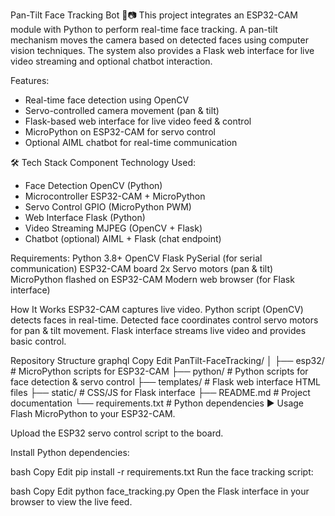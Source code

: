 Pan-Tilt Face Tracking Bot 🤖📷
This project integrates an ESP32-CAM module with Python to perform real-time face tracking. A pan-tilt mechanism moves the camera based on detected faces using computer vision techniques. The system also provides a Flask web interface for live video streaming and optional chatbot interaction.

 Features:
* Real-time face detection using OpenCV
* Servo-controlled camera movement (pan & tilt)
* Flask-based web interface for live video feed & control
* MicroPython on ESP32-CAM for servo control
* Optional AIML chatbot for real-time communication

🛠 Tech Stack
Component	Technology Used:
* Face Detection	OpenCV (Python)
* Microcontroller	ESP32-CAM + MicroPython
* Servo Control	GPIO (MicroPython PWM)
* Web Interface	Flask (Python)
* Video Streaming	MJPEG (OpenCV + Flask)
* Chatbot (optional)	AIML + Flask (chat endpoint)

 
Requirements:
Python 3.8+
OpenCV
Flask
PySerial (for serial communication)
ESP32-CAM board
2x Servo motors (pan & tilt)
MicroPython flashed on ESP32-CAM
Modern web browser (for Flask interface)

How It Works
ESP32-CAM captures live video.
Python script (OpenCV) detects faces in real-time.
Detected face coordinates control servo motors for pan & tilt movement.
Flask interface streams live video and provides basic control.

 Repository Structure
graphql
Copy
Edit
PanTilt-FaceTracking/
│
├── esp32/           # MicroPython scripts for ESP32-CAM
├── python/          # Python scripts for face detection & servo control
├── templates/       # Flask web interface HTML files
├── static/          # CSS/JS for Flask interface
├── README.md        # Project documentation
└── requirements.txt # Python dependencies
▶️ Usage
Flash MicroPython to your ESP32-CAM.

Upload the ESP32 servo control script to the board.

Install Python dependencies:

bash
Copy
Edit
pip install -r requirements.txt
Run the face tracking script:

bash
Copy
Edit
python face_tracking.py
Open the Flask interface in your browser to view the live feed.
